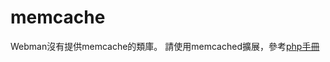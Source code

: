 # memcache
Webman沒有提供memcache的類庫。
請使用memcached擴展，參考[php手冊](https://php.net/manual/zh/class.memcached.php)
